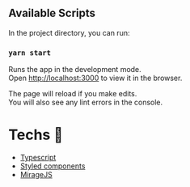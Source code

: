 ## Available Scripts

In the project directory, you can run:

### `yarn start`

Runs the app in the development mode.\
Open [http://localhost:3000](http://localhost:3000) to view it in the browser.

The page will reload if you make edits.\
You will also see any lint errors in the console.


# Techs 🚀
* [Typescript](https://www.typescriptlang.org/)
* [Styled components](https://styled-components.com/)
* [MirageJS](https://miragejs.com/)
